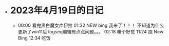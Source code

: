 - # 2023年4月19日的日记
	- 00:00
	  看完黑白魔女库伊拉
	  01:32
	  NEW bing 我来了！！！
	  不知道为什么更新了win11后 logseq编辑有点点问题。。。
	  02:18
	  睡个好觉
	  11:24
	  跑 New Bing
	  12:34
	  吃饭